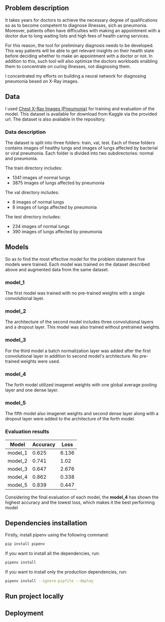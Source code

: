 ## Problem description
It takes years for doctors to achieve the necessary degree of qualifications so as to become competent to diagnose illnesses, sich as pneumonia. Moreover, patients often have difficulties with making an appointment with a doctor due to long waiting lists and high fees of health caring services.

For this reason, the tool for preliminary diagnosis needs to be developed. This way patients will be able to get relevant insights on their health state before deciding whether to make an appointment with a doctor or not. In addition to this, such tool will also optimize the doctors workloads enabling them to concentrate on curing illnesses, not diagnosing them.

I concentrated my efforts on building a neural network for diagnosing pneumonia besed on X-Ray images.

## Data
I used [Chest X-Ray Images (Pneumonia)](https://www.kaggle.com/datasets/paultimothymooney/chest-xray-pneumonia) for training and evaluation of the model. This dataset is available for download from Kaggle via the provided url. The dataset is also avaliable in the repository.
### Data description
The dataset is split into three folders: train, val, test. Each of these folders contains images of healthy lungs and images of lungs affected by bacterial or viral pneumonia. Each folder is divided into two subdirectories: normal and pneumonia.

The train directory includes:
- 1341 images of normal lungs
- 3875 images of lungs affected by pneumonia

The val directory includes:
- 8 images of normal lungs
- 8 images of lungs affected by pneumonia

The test directory includes:
- 234 images of normal lungs
- 390 images of lungs affected by pneumonia

## Models
So as to find the most effective model for the problem statement five models were trained. Each model was trained on the dataset described above and augmented data from the same dataset.

### model_1
The first model was trained with no pre-trained weights with a single convolutional layer.

### model_2
The architecture of the second model includes three convolutional layers and a dropout layer. This model was also trained without pretrained weights.

### model_3
For the third model a batch normalization layer was added after the first convolutional layer in addition to second model's architecture. No pre-trained weights were used.

### model_4
The forth model utilized imagenet weights with one global average pooling layer and one dense layer.

### model_5
The fifth model also imagenet weights and second dense layer along with a dropout layer were added to the architecture of the forth model.

### Evaluation results

| **Model**  | **Accuracy** | **Loss** |
| -------- | -------- | ---- |
| model_1  | 0.625    | 6.136 |
| model_2  | 0.741    | 1.02 |
| model_3  | 0.647    | 2.676  |
| model_4  | 0.862    | 0.338  |
| model_5  | 0.839    | 0.447 |

Considering the final evaluation of each model, the **model_4** has shown the highest accuracy and the lowest loss, which makes it the best performing model

## Dependencies installation
Firstly, install pipenv using the following command:
```bash
pip install pipenv
```
If you want to install all the dependencies, run:
```bash
pipenv install
```
If you want to install only the production dependencies, run:
```bash
pipenv install --ignore-pipfile --deploy
```

## Run project locally
## Deployment
